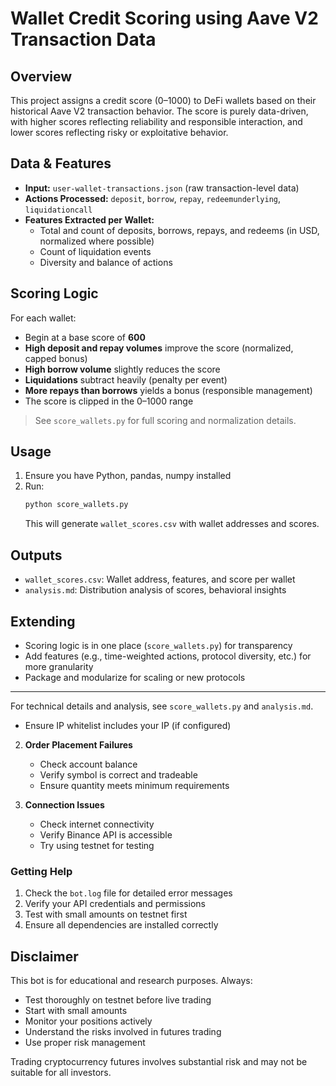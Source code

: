 # Wallet Credit Scoring using Aave V2 Transaction Data

## Overview
This project assigns a credit score (0–1000) to DeFi wallets based on their historical Aave V2 transaction behavior. The score is purely data-driven, with higher scores reflecting reliability and responsible interaction, and lower scores reflecting risky or exploitative behavior.

## Data & Features
- **Input:** `user-wallet-transactions.json` (raw transaction-level data)
- **Actions Processed:** `deposit`, `borrow`, `repay`, `redeemunderlying`, `liquidationcall`
- **Features Extracted per Wallet:**
  - Total and count of deposits, borrows, repays, and redeems (in USD, normalized where possible)
  - Count of liquidation events
  - Diversity and balance of actions

## Scoring Logic
For each wallet:
- Begin at a base score of **600**
- **High deposit and repay volumes** improve the score (normalized, capped bonus)
- **High borrow volume** slightly reduces the score
- **Liquidations** subtract heavily (penalty per event)
- **More repays than borrows** yields a bonus (responsible management)
- The score is clipped in the 0–1000 range

> See `score_wallets.py` for full scoring and normalization details.

## Usage
1. Ensure you have Python, pandas, numpy installed
2. Run:
   ```bash
   python score_wallets.py
   ```
   This will generate `wallet_scores.csv` with wallet addresses and scores.

## Outputs
- `wallet_scores.csv`: Wallet address, features, and score per wallet
- `analysis.md`: Distribution analysis of scores, behavioral insights

## Extending
- Scoring logic is in one place (`score_wallets.py`) for transparency
- Add features (e.g., time-weighted actions, protocol diversity, etc.) for more granularity
- Package and modularize for scaling or new protocols

---
For technical details and analysis, see `score_wallets.py` and `analysis.md`.
   - Ensure IP whitelist includes your IP (if configured)

2. **Order Placement Failures**
   - Check account balance
   - Verify symbol is correct and tradeable
   - Ensure quantity meets minimum requirements

3. **Connection Issues**
   - Check internet connectivity
   - Verify Binance API is accessible
   - Try using testnet for testing

### Getting Help

1. Check the `bot.log` file for detailed error messages
2. Verify your API credentials and permissions
3. Test with small amounts on testnet first
4. Ensure all dependencies are installed correctly

## Disclaimer

This bot is for educational and research purposes. Always:
- Test thoroughly on testnet before live trading
- Start with small amounts
- Monitor your positions actively
- Understand the risks involved in futures trading
- Use proper risk management

Trading cryptocurrency futures involves substantial risk and may not be suitable for all investors.
